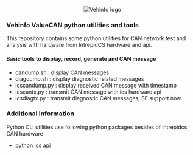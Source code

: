 <p align="center">
<img src="https://github.com/telehan/vicspy/logos/vi.png" alt="Vehinfo logo"/>
</p>

### Vehinfo ValueCAN python utilities and tools

This repository contains some python utilities for CAN network test and analysis with hardware from IntrepidCS hardware and api.

#### Basic tools to display, record, generate and CAN message

* candump.sh : display CAN messages
* diagdump.sh : display diagnostic related messages
* icscandump.py : display received CAN message with timestamp
* icscantx.py : transmit CAN message with ics hardware api
* icsdiagtx.py : transmit diagnostic CAN messages, SF support now.


### Additional Information
Python CLI utilities use following python packages besides of intrepidcs CAN hardware
* [python ics api](https://github.com/intrepidcs/python_ics)
